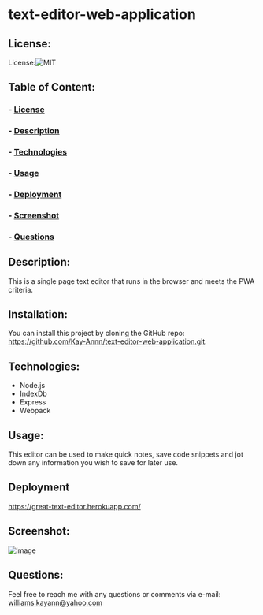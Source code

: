 # text-editor-web-application

  ## License: 
  License:![MIT](https://img.shields.io/badge/License-MIT-yellow.svg)

  ## Table of Content:
  ### - [License](#License)
  ### - [Description](#Description)
  ### - [Technologies](#Technologies)
  ### - [Usage](#Usage)
  ### - [Deployment](#Deployment)
  ### - [Screenshot](#Screenshot)
  ### - [Questions](#Questions)

## Description:
This is a single page text editor that runs in the browser and meets the PWA criteria. 

## Installation:
You can install this project by cloning the GitHub repo:   https://github.com/Kay-Annn/text-editor-web-application.git. 

## Technologies:
- Node.js
- IndexDb
- Express
- Webpack

## Usage:
This editor can be used to make quick notes, save code snippets and jot down any information you wish to save for later use. 

## Deployment
https://great-text-editor.herokuapp.com/

## Screenshot: 
![image](https://user-images.githubusercontent.com/56706010/216801588-cfcca17c-0eaf-4b39-835e-0707387a3140.png)

## Questions:
Feel free to reach me with any questions or comments via e-mail: williams.kayann@yahoo.com

